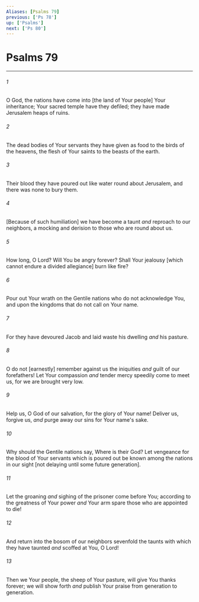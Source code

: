 ```yaml
---
Aliases: [Psalms 79]
previous: ['Ps 78']
up: ['Psalms']
next: ['Ps 80']
---
```

# Psalms 79

***














###### 1 






O God, the nations have come into [the land of Your people] Your inheritance; Your sacred temple have they defiled; they have made Jerusalem heaps of ruins. 













###### 2 






The dead bodies of Your servants they have given as food to the birds of the heavens, the flesh of Your saints to the beasts of the earth. 













###### 3 






Their blood they have poured out like water round about Jerusalem, and there was none to bury them. 













###### 4 






[Because of such humiliation] we have become a taunt _and_ reproach to our neighbors, a mocking and derision to those who are round about us. 













###### 5 






How long, O Lord? Will You be angry forever? Shall Your jealousy [which cannot endure a divided allegiance] burn like fire? 













###### 6 






Pour out Your wrath on the Gentile nations who do not acknowledge You, and upon the kingdoms that do not call on Your name. 













###### 7 






For they have devoured Jacob and laid waste his dwelling _and_ his pasture. 













###### 8 






O do not [earnestly] remember against us the iniquities _and_ guilt of our forefathers! Let Your compassion _and_ tender mercy speedily come to meet us, for we are brought very low. 













###### 9 






Help us, O God of our salvation, for the glory of Your name! Deliver us, forgive us, _and_ purge away our sins for Your name's sake. 













###### 10 






Why should the Gentile nations say, Where is their God? Let vengeance for the blood of Your servants which is poured out be known among the nations in our sight [not delaying until some future generation]. 













###### 11 






Let the groaning _and_ sighing of the prisoner come before You; according to the greatness of Your power _and_ Your arm spare those who are appointed to die! 













###### 12 






And return into the bosom of our neighbors sevenfold the taunts with which they have taunted _and_ scoffed at You, O Lord! 













###### 13 






Then we Your people, the sheep of Your pasture, will give You thanks forever; we will show forth _and_ publish Your praise from generation to generation.
